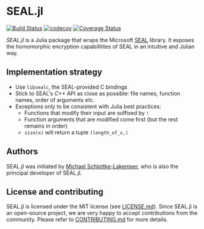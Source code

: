 # SEAL.jl

[![Build Status](https://travis-ci.com/sloede/SEAL.jl.svg?branch=master)](https://travis-ci.com/sloede/SEAL.jl)
[![codecov](https://codecov.io/gh/sloede/SEAL.jl/branch/master/graph/badge.svg?token=CCJ4EO3HW8)](https://codecov.io/gh/sloede/SEAL.jl)
[![Coverage Status](https://coveralls.io/repos/github/sloede/SEAL.jl/badge.svg)](https://coveralls.io/github/sloede/SEAL.jl)

*SEAL.jl* is a Julia package that wraps the Microsoft
[SEAL](https://github.com/microsoft/SEAL) library. It exposes the homomorphic
encryption capabilitites of SEAL in an intuitive and Julian way.

## Implementation strategy

* Use `libsealc`, the SEAL-provided C bindings
* Stick to SEAL's *C++* API as close as possible: file names, function names,
  order of arguments etc.
* Exceptions only to be consistent with Julia best practices:
  * Functions that modify their input are suffixed by `!`
  * Function arguments that are modified come first (but the rest remains in
    order)
  * `size(x)` will return a tuple `(length_of_x,)`

## Authors
SEAL.jl was initiated by
[Michael Schlottke-Lakemper](https://www.mi.uni-koeln.de/NumSim/schlottke-lakemper),
who is also the principal developer of SEAL.jl.

## License and contributing
SEAL.jl is licensed under the MIT license (see [LICENSE.md](LICENSE.md)). Since SEAL.jl is
an open-source project, we are very happy to accept contributions from the
community. Please refer to [CONTRIBUTING.md](CONTRIBUTING.md) for more details.
